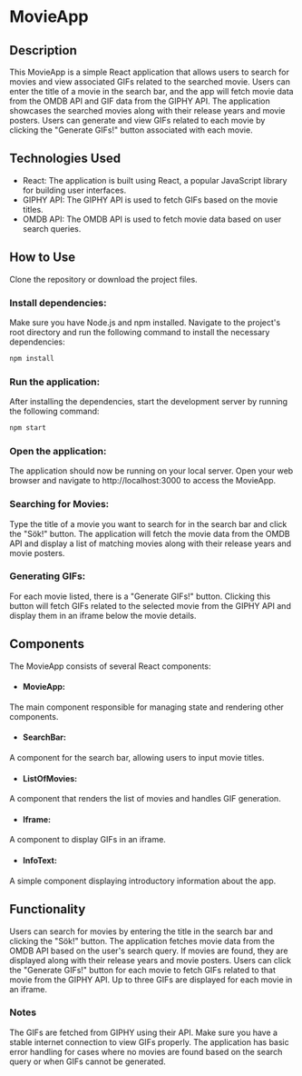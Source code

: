 
# MovieApp
## Description
This MovieApp is a simple React application that allows users to search for movies and view associated GIFs related to the searched movie. Users can enter the title of a movie in the search bar, and the app will fetch movie data from the OMDB API and GIF data from the GIPHY API. The application showcases the searched movies along with their release years and movie posters. Users can generate and view GIFs related to each movie by clicking the "Generate GIFs!" button associated with each movie.

## Technologies Used
* React: The application is built using React, a popular JavaScript library for building user interfaces.
* GIPHY API: The GIPHY API is used to fetch GIFs based on the movie titles.
* OMDB API: The OMDB API is used to fetch movie data based on user search queries.

## How to Use
Clone the repository or download the project files.

### Install dependencies:

Make sure you have Node.js and npm installed. Navigate to the project's root directory and run the following command to install the necessary dependencies:

```javascript
npm install
```
### Run the application: 
After installing the dependencies, start the development server by running the following command:

```javascript
npm start
```
### Open the application: 
The application should now be running on your local server. Open your web browser and navigate to http://localhost:3000 to access the MovieApp.

### Searching for Movies: 
Type the title of a movie you want to search for in the search bar and click the "Sök!" button. The application will fetch the movie data from the OMDB API and display a list of matching movies along with their release years and movie posters.

### Generating GIFs: 
For each movie listed, there is a "Generate GIFs!" button. Clicking this button will fetch GIFs related to the selected movie from the GIPHY API and display them in an iframe below the movie details.

## Components
The MovieApp consists of several React components:

* #### MovieApp: 
The main component responsible for managing state and rendering other components.
* #### SearchBar: 
A component for the search bar, allowing users to input movie titles.
* #### ListOfMovies: 
A component that renders the list of movies and handles GIF generation.
* #### Iframe: 
A component to display GIFs in an iframe.
* #### InfoText: 
A simple component displaying introductory information about the app.

## Functionality
Users can search for movies by entering the title in the search bar and clicking the "Sök!" button.
The application fetches movie data from the OMDB API based on the user's search query.
If movies are found, they are displayed along with their release years and movie posters.
Users can click the "Generate GIFs!" button for each movie to fetch GIFs related to that movie from the GIPHY API.
Up to three GIFs are displayed for each movie in an iframe.
### Notes
The GIFs are fetched from GIPHY using their API. Make sure you have a stable internet connection to view GIFs properly.
The application has basic error handling for cases where no movies are found based on the search query or when GIFs cannot be generated.
